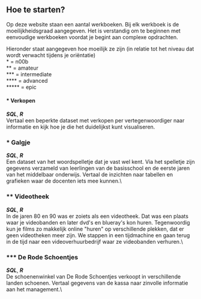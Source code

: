 ## Hoe te starten?

Op deze website staan een aantal werkboeken. Bij elk werkboek is de moeilijkheidsgraad aangegeven. Het is verstandig om te beginnen met eenvoudige werkboeken voordat je begint aan complexe opdrachten.

Hieronder staat aangegeven hoe moeilijk ze zijn (in relatie tot het niveau dat wordt verwacht tijdens je oriëntatie)  
 \* = n00b  
 \*\* = amateur  
 \*\*\* = intermediate  
 \*\*\*\* = advanced  
 \*\*\*\*\* = epic

#### \* Verkopen

**_SQL_**, **_R_**\
Vertaal een beperkte dataset met verkopen per vertegenwoordiger naar informatie en kijk hoe je die het duidelijkst kunt visualiseren.

### \* Galgje

**_SQL_**, **_R_**\
Een dataset van het woordspelletje dat je vast wel kent. Via het spelletje zijn gegevens verzameld van leerlingen van de basisschool en de eerste jaren van het middelbaar onderwijs. Vertaal de inzichten naar tabellen en grafieken waar de docenten iets mee kunnen.\

### \*\* Videotheek

**_SQL_**, **_R_**\
In de jaren 80 en 90 was er zoiets als een videotheek. Dat was een plaats waar je videobanden en later dvd's en blueray's kon huren. Tegenwoordig kun je films zo makkelijk online "huren" op verschillende plekken, dat er geen videotheken meer zijn.
We stappen in een tijdmachine en gaan terug in de tijd naar een videoverhuurbedrijf waar ze videobanden verhuren.\

### \*\*\* De Rode Schoentjes

**_SQL_**, **_R_**\
De schoenenwinkel van De Rode Schoentjes verkoopt in verschillende landen schoenen. Vertaal gegevens van de kassa naar zinvolle informatie aan het management.\
